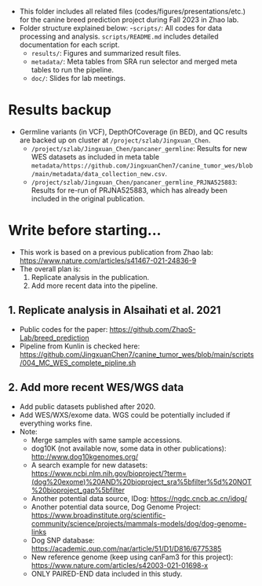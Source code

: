 - This folder includes all related files (codes/figures/presentations/etc.) for the canine breed prediction project during Fall 2023 in Zhao lab.
- Folder structure explained below:
  -`scripts/`: All codes for data processing and analysis. `scripts/README.md` includes detailed documentation for each script.
  - `results/`: Figures and summarized result files.
  - `metadata/`: Meta tables from SRA run selector and merged meta tables to run the pipeline.
  - `doc/`: Slides for lab meetings.

# Results backup
- Germline variants (in VCF), DepthOfCoverage (in BED), and QC results are backed up on cluster at `/project/szlab/Jingxuan_Chen`.
  - `/project/szlab/Jingxuan_Chen/pancaner_germline`: Results for new WES datasets as included in meta table `metadata/https://github.com/JingxuanChen7/canine_tumor_wes/blob/main/metadata/data_collection_new.csv`.
  - `/project/szlab/Jingxuan_Chen/pancaner_germline_PRJNA525883`: Results for re-run of PRJNA525883, which has already been included in the original publication.


# Write before starting...
- This work is based on a previous publication from Zhao lab: https://www.nature.com/articles/s41467-021-24836-9
- The overall plan is:
  1. Replicate analysis in the publication.
  2. Add more recent data into the pipeline.
## 1. Replicate analysis in Alsaihati et al. 2021
- Public codes for the paper: https://github.com/ZhaoS-Lab/breed_prediction
- Pipeline from Kunlin is checked here: https://github.com/JingxuanChen7/canine_tumor_wes/blob/main/scripts/004_MC_WES_complete_pipline.sh
## 2. Add more recent WES/WGS data
- Add public datasets published after 2020.
- Add WES/WXS/exome data. WGS could be potentially included if everything works fine.
- Note:
  - Merge samples with same sample accessions.
  - dog10K (not available now, some data in other publications): http://www.dog10kgenomes.org/
  - A search example for new datasets: https://www.ncbi.nlm.nih.gov/bioproject/?term=(dog%20exome)%20AND%20bioproject_sra%5bfilter%5d%20NOT%20bioproject_gap%5bfilter
  - Another potential data source, IDog: https://ngdc.cncb.ac.cn/idog/
  - Another potential data source, Dog Genome Project: https://www.broadinstitute.org/scientific-community/science/projects/mammals-models/dog/dog-genome-links
  - Dog SNP database: https://academic.oup.com/nar/article/51/D1/D816/6775385
  - New reference genome (keep using canFam3 for this project): https://www.nature.com/articles/s42003-021-01698-x
  - ONLY PAIRED-END data included in this study.
